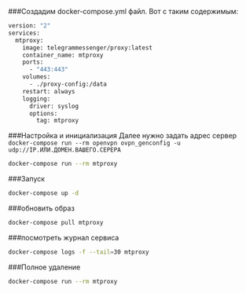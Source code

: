 ###Создадим docker-compose.yml файл.
Вот с таким содержимым:
```dockerfile
version: "2"
services:
  mtproxy:
    image: telegrammessenger/proxy:latest
    container_name: mtproxy
    ports:
      - "443:443"
    volumes:
      - ./proxy-config:/data
    restart: always
    logging:
      driver: syslog
      options:
        tag: mtproxy
```

###Настройка и инициализация
Далее нужно задать адрес сервер `docker-compose run --rm openvpn ovpn_genconfig -u udp://IP.ИЛИ.ДОМЕН.ВАШЕГО.СЕРЕРА`
```bash
docker-compose run --rm mtproxy
```

###Запуск
```bash
docker-compose up -d
```

###обновить образ
```bash
docker-compose pull mtproxy
```

###посмотреть журнал сервиса
```bash
docker-compose logs -f --tail=30 mtproxy
```

###Полное удаление
```bash
docker-compose run --rm mtproxy
```